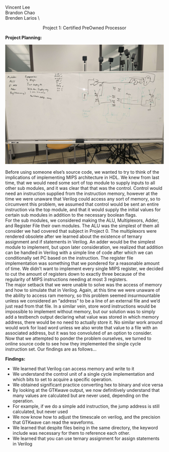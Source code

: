 Vincent Lee \
Brandon Chao \
Brenden Larios \

<p align="center">
Project 1: Certified PreOwned Processor
</p>

**Project Planning:**

![Alt text](data/original_scheme.jpg?raw=true "Whiteboard Thoughts")


  Before using someone else’s source code, we wanted to try to think of the implications of implementing MIPS architecture in HDL. We knew from last time, that we would need some sort of top module to supply inputs to all other sub modules, and it was clear that that was the control. Control would need an instruction supplied from the instruction memory, however at the time we were unaware that Verilog could access any sort of memory, so to circumvent this problem, we assumed that control would be sent an entire instruction via the top module, and that it would supply the initial values for certain sub modules in addition to the necessary boolean flags. <br />
  For the sub modules, we considered making the ALU, Multiplexors, Adder, and Register File their own modules. The ALU was the simplest of them all consider we had covered that subject in Project 0. The multiplexors were rendered obsolete after we learned about the existence of ternary assignment and if statements in Verilog. An adder would be the simplest module to implement, but upon later consideration, we realized that addition can be handled in Verilog with a simple line of code after which we can conditionally set PC based on the instruction. The register file implementation was something that we pondered for a reasonable amount of time. We didn’t want to implement every single MIPS register, we decided to cut the amount of registers down to exactly three because of the regularity of MIPS instructions needing at most 3 registers. <br />
  The major setback that we were unable to solve was the access of memory and how to simulate that in Verilog. Again, at this time we were unaware of the ability to access ram memory, so this problem seemed insurmountable unless we considered an “address” to be a line of an external file and we’d just read from that file. In a similar vein, store word instructions would be impossible to implement without memory, but our solution was to simply add a testbench output declaring what value was stored in which memory address, there would be no need to actually store it. No similar work around would work for load word unless we also wrote that value to a file with an associated address, but it was too convoluted of an option to consider. <br />
  Now that we attempted to ponder the problem ourselves, we turned to online source code to see how they implemented the single cycle instruction set. Our findings are as follows…<br />


**Findings:**
* We learned that Verilog can access memory and write to it
* We understand the control unit of a single cycle implementation and which bits to set to acquire a specific operation.
* We obtained significant practice converting hex to binary and vice versa
* By looking at the GTKwave output, we now definitively understand that many values are calculated but are never used, depending on the operation.
* For example, if we do a simple add instruction, the jump address is still calculated, but never used
* We now know how to adjust the timescale on verilog, and the precision that GTKwave can read the waveforms.
* We learned that despite files being in the same directory, the keyword include was necessary for them to reference each other.
* We learned that you can use ternary assignment for assign statements in Verilog

